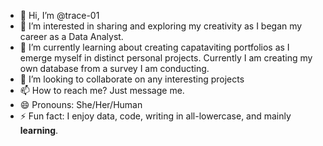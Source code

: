 - 👋 Hi, I’m @trace-01
- 👀 I’m interested in sharing and exploring my creativity as I began my career as a Data Analyst.
- 🌱 I’m currently learning about creating capataviting portfolios as I emerge myself in distinct personal projects. Currently I am creating my own database from a survey I am conducting.
- 💞️ I’m looking to collaborate on any interesting projects 
- 📫 How to reach me? Just message me. 
- 😄 Pronouns: She/Her/Human
- ⚡ Fun fact: I enjoy data, code, writing in all-lowercase, and mainly <b>learning</b>.

<!---
trace-01/trace-01 is a ✨ special ✨ repository because its `README.md` (this file) appears on your GitHub profile.
You can click the Preview link to take a look at your changes.
--->

